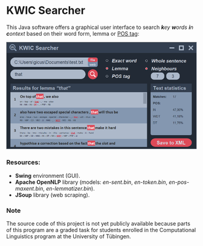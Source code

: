 # KWIC Searcher

This Java software offers a graphical user interface to search _**k**ey **w**ords **i**n **c**ontext_ based on their
word form, lemma or [POS tag](https://www.ling.upenn.edu/courses/Fall_2003/ling001/penn_treebank_pos.html):

![View of the GUI](images/KWICSearcherGUI.png)


### Resources:

- **Swing** environment (GUI).
- **Apache OpenNLP** library (models: _en-sent.bin_, _en-token.bin_, _en-pos-maxent.bin_, _en-lemmatizer.bin_).
- **JSoup** library (web scraping).


### Note

The source code of this project is not yet publicly available because parts of this program are a graded task for
students enrolled in the Computational Linguistics program at the University of Tübingen.
